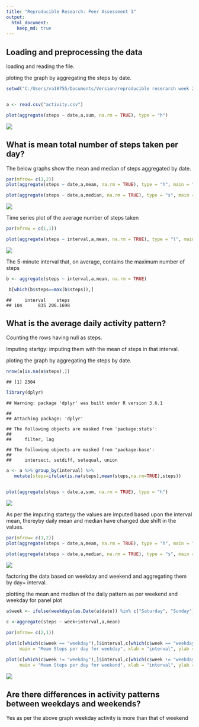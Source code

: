 ```yaml
---
title: "Reproducible Research: Peer Assessment 1"
output: 
  html_document:
    keep_md: true
---
```



## Loading and preprocessing the data

loading and reading the file.

ploting the graph by aggregating the steps by date.


```r
setwd("C:/Users/va18755/Documents/Version/reproducible reserarch week 2/")


a <- read.csv("activity.csv")

plot(aggregate(steps ~ date,a,sum, na.rm = TRUE), type = "h")
```

![](PA1_template_files/figure-html/unnamed-chunk-1-1.png)<!-- -->


## What is mean total number of steps taken per day?

The below graphs show the mean and median of steps aggregated by date.


```r
par(mfrow= c(1,2))
plot(aggregate(steps ~ date,a,mean, na.rm = TRUE), type = "h", main = "Mean Steps per day")

plot(aggregate(steps ~ date,a,median, na.rm = TRUE), type = "s", main = "Median Steps per day")
```

![](PA1_template_files/figure-html/unnamed-chunk-2-1.png)<!-- -->

Time series plot of the average number of steps taken


```r
par(mfrow = c(1,1))

plot(aggregate(steps ~ interval,a,mean, na.rm = TRUE), type = "l", main = "Mean Steps per day")
```

![](PA1_template_files/figure-html/unnamed-chunk-3-1.png)<!-- -->


The 5-minute interval that, on average, contains the maximum number of steps

```r
b <- aggregate(steps ~ interval,a,mean, na.rm = TRUE)

 b[which(b$steps==max(b$steps)),]
```

```
##     interval    steps
## 104      835 206.1698
```
## What is the average daily activity pattern?

Counting the rows having null as steps.

Imputing startgy: imputing them with the mean of steps in that interval.

ploting the graph by aggregating the steps by date.



```r
nrow(a[is.na(a$steps),])
```

```
## [1] 2304
```

```r
library(dplyr)
```

```
## Warning: package 'dplyr' was built under R version 3.6.1
```

```
## 
## Attaching package: 'dplyr'
```

```
## The following objects are masked from 'package:stats':
## 
##     filter, lag
```

```
## The following objects are masked from 'package:base':
## 
##     intersect, setdiff, setequal, union
```

```r
a <- a %>% group_by(interval) %>%
   mutate(steps=ifelse(is.na(steps),mean(steps,na.rm=TRUE),steps))


plot(aggregate(steps ~ date,a,sum, na.rm = TRUE), type = "h")
```

![](PA1_template_files/figure-html/unnamed-chunk-5-1.png)<!-- -->

As per the imputing startegy the values are imputed based upon the interval mean, thereyby daily mean and median have changed due shift in the values.


```r
par(mfrow= c(1,2))
plot(aggregate(steps ~ date,a,mean, na.rm = TRUE), type = "h", main = "Mean Steps per day")

plot(aggregate(steps ~ date,a,median, na.rm = TRUE), type = "s", main = "Median Steps per day")
```

![](PA1_template_files/figure-html/unnamed-chunk-6-1.png)<!-- -->

factoring the data based on weekday and weekend and aggregating them by day+ interval.

plotting the mean and median of the daily pattern as per weekend and weekday for panel plot


```r
a$week <- ifelse(weekdays(as.Date(a$date)) %in% c("Saturday", "Sunday"), "Weekend", "weekday")

c <-aggregate(steps ~ week+interval,a,mean)

par(mfrow= c(2,1))

plot(c[which(c$week == "weekday"),]$interval,c[which(c$week == "weekday"),]$steps, type = "l",
     main = "Mean Steps per day for weekday", xlab = "interval", ylab = "mean steps")

plot(c[which(c$week != "weekday"),]$interval,c[which(c$week != "weekday"),]$steps, type = "l",
     main = "Mean Steps per day for weekend", xlab = "interval", ylab = "mean steps")
```

![](PA1_template_files/figure-html/unnamed-chunk-7-1.png)<!-- -->



## Are there differences in activity patterns between weekdays and weekends?


Yes as per the above graph weekday activity is more than that of weekend
